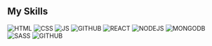 <h2>My Skills</h2>

<img alt="HTML"  src="https://img.shields.io/badge/HTML5-E34F26?style=for-the-badge&logo=html5&logoColor=white" />

<img alt="CSS" src="https://img.shields.io/badge/CSS3-1572B6?style=for-the-badge&logo=css3&logoColor=white" />

<img alt="JS" src="https://img.shields.io/badge/JavaScript-323330?style=for-the-badge&logo=javascript&logoColor=F7DF1E" />

<img alt="GITHUB" src="https://img.shields.io/badge/TypeScript-007ACC?style=for-the-badge&logo=typescript&logoColor=white" />

<img alt="REACT" src="https://img.shields.io/badge/React_Native-20232A?style=for-the-badge&logo=react&logoColor=61DAFB" />

<img alt="NODEJS" src="https://img.shields.io/badge/Node%20js-339933?style=for-the-badge&logo=nodedotjs&logoColor=white" />

<img alt="MONGODB" src="https://img.shields.io/badge/MongoDB-4EA94B?style=for-the-badge&logo=mongodb&logoColor=white" />

<img alt="SASS" src="https://img.shields.io/badge/Sass-CC6699?style=for-the-badge&logo=sass&logoColor=white" />

<img alt="GITHUB" src="https://img.shields.io/badge/GitHub-100000?style=for-the-badge&logo=github&logoColor=white" />


